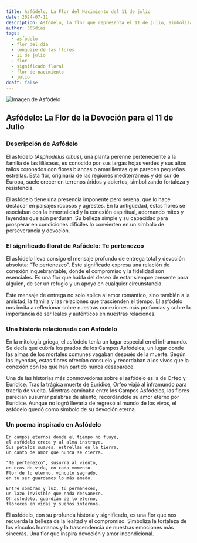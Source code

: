```yaml
---
title: Asfódelo, La Flor del Nacimiento del 11 de julio
date: 2024-07-11
description: Asfódelo, la flor que representa el 11 de julio, simboliza Te pertenezco. Descubre su fascinante historia, significado en el lenguaje de las flores y una poesía que celebra su belleza.
author: 365días
tags:
  - asfódelo
  - flor del día
  - lenguaje de las flores
  - 11 de julio
  - flor
  - significado floral
  - flor de nacimiento
  - julio
draft: false
---
```



![Imagen de Asfódelo](https://cdn.pixabay.com/photo/2021/07/09/11/37/white-asphodel-6398913_960_720.jpg#center)


## Asfódelo: La Flor de la Devoción para el 11 de Julio

### Descripción de Asfódelo

El asfódelo (_Asphodelus albus_), una planta perenne perteneciente a la familia de las liliáceas, es conocido por sus largas hojas verdes y sus altos tallos coronados con flores blancas o amarillentas que parecen pequeñas estrellas. Esta flor, originaria de las regiones mediterráneas y del sur de Europa, suele crecer en terrenos áridos y abiertos, simbolizando fortaleza y resistencia.

El asfódelo tiene una presencia imponente pero serena, que lo hace destacar en paisajes rocosos y agrestes. En la antigüedad, estas flores se asociaban con la inmortalidad y la conexión espiritual, adornando mitos y leyendas que aún perduran. Su belleza simple y su capacidad para prosperar en condiciones difíciles lo convierten en un símbolo de perseverancia y devoción.

### El significado floral de Asfódelo: Te pertenezco

El asfódelo lleva consigo el mensaje profundo de entrega total y devoción absoluta: "Te pertenezco". Este significado expresa una relación de conexión inquebrantable, donde el compromiso y la fidelidad son esenciales. Es una flor que habla del deseo de estar siempre presente para alguien, de ser un refugio y un apoyo en cualquier circunstancia.

Este mensaje de entrega no solo aplica al amor romántico, sino también a la amistad, la familia y las relaciones que trascienden el tiempo. El asfódelo nos invita a reflexionar sobre nuestras conexiones más profundas y sobre la importancia de ser leales y auténticos en nuestras relaciones.

### Una historia relacionada con Asfódelo

En la mitología griega, el asfódelo tenía un lugar especial en el inframundo. Se decía que cubría los prados de los Campos Asfódelos, un lugar donde las almas de los mortales comunes vagaban después de la muerte. Según las leyendas, estas flores ofrecían consuelo y recordaban a los vivos que la conexión con los que han partido nunca desaparece.

Una de las historias más conmovedoras sobre el asfódelo es la de Orfeo y Eurídice. Tras la trágica muerte de Eurídice, Orfeo viajó al inframundo para traerla de vuelta. Mientras caminaba entre los Campos Asfódelos, las flores parecían susurrar palabras de aliento, recordándole su amor eterno por Eurídice. Aunque no logró llevarla de regreso al mundo de los vivos, el asfódelo quedó como símbolo de su devoción eterna.

### Un poema inspirado en Asfódelo

```
En campos eternos donde el tiempo no fluye,  
el asfódelo crece y al alma instruye.  
Sus pétalos suaves, estrellas en la tierra,  
un canto de amor que nunca se cierra.  

"Te pertenezco", susurra al viento,  
en ecos de vida, en cada momento.  
Flor de lo eterno, vínculo sagrado,  
en tu ser guardamos lo más amado.  

Entre sombras y luz, tú permaneces,  
un lazo invisible que nada desvanece.  
Oh asfódelo, guardián de lo eterno,  
floreces en vidas y sueños internos.  
```

El asfódelo, con su profunda historia y significado, es una flor que nos recuerda la belleza de la lealtad y el compromiso. Simboliza la fortaleza de los vínculos humanos y la trascendencia de nuestras emociones más sinceras. Una flor que inspira devoción y amor incondicional.